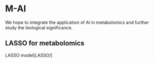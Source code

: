 # M-AI
We hope to integrate the application of AI in metabolomics and further study the biological significance.

## LASSO for metabolomics
LASSO model[LASSO/]
